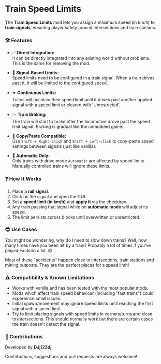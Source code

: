 # Train Speed Limits
The **Train Speed Limits** mod lets you assign a maximum speed (in km/h) to **train signals**, ensuring player safety around intersections and train stations.

### 🛠️ Features
- ✅ **Direct Integration:**  
It can be directly integrated into any existing world without problems. This is the same for removing the mod.

- 🚦 **Signal-Based Limits:**  
Speed limits need to be configured in a train signal. When a train drives past it, it will be limited to the configured speed.

- ⏩ **Continuous Limits:**  
Trains will maintain their speed limit until it drives past another applied signal with a speed limit or cleared with 'Unrestricted'.

- 📉 **Train Braking:**  
The train will start to brake after the locomotive drove past the speed limit signal. Braking is gradual like the unmodded game.

- 🔄 **Copy/Paste Compatible:**  
Use `Shift + Right-click` and `Shift + Left-click` to copy-paste speed settings between signals (just like vanilla).

- 🤖 **Automatic Only:**  
Only trains with drive mode `Automatic` are affected by speed limits. Manually controlled trains will ignore these limits.


### ❓ How It Works
1. Place a **rail signal**.
2. Click on the signal and open the GUI.
3. Set a **speed limit (in km/h)** and **apply it** via the checkbox.
4. Any train passing that signal while on **automatic mode** will adjust its speed.
5. The limit persists across blocks until overwritten or unrestricted.

### 😎 Use Cases
You might be wondering, why do I need to slow down trains? Well, how many times have you been hit by a train? Probably a lot of times if you've played Factorio a lot. 😄

Most of these "accidents" happen close to intersections, train stations and mining outposts. They are the perfect places for a speed limit!


### ⚠️ Compatibility & Known Limitations
- Works with vanilla and has been tested with the most popular mods.
- Mods which affect train speed behaviour (including "fast trains") could experience small issues.
- Initial spawn/movement may ignore speed limits until reaching the first signal with a speed limit.
- Try to limit placing signals with speed limits in corners/turns and close to intersections. This should normally work but there are certain cases the train doesn't detect the signal.

### 🚧 Contributions
Developed by **DJj123dj**

Contributions, suggestions and pull requests are always welcome!
